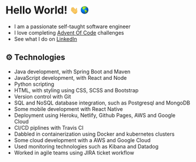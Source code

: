 # Hello World! <img src="https://raw.githubusercontent.com/Panda4817/Panda4817/master/hello.gif" width="5%"/><img src="https://raw.githubusercontent.com/Panda4817/Panda4817/master/world.gif" width="5%"/>
- I am a passionate self-taught software engineer
- I love completing <a href="https://adventofcode.com/">Advent Of Code</a> challenges
- See what I do on <a href="https://www.linkedin.com/in/kmunton">LinkedIn</a>

## ⚙️ Technologies

- Java development, with Spring Boot and Maven
- JavaScript development, with React and Node
- Python scripting
- HTML, with styling using CSS, SCSS and Bootstrap
- Version control with Git
- SQL and NoSQL database integration, such as Postgresql and MongoDB
- Some mobile development with React Native
- Deployment using Heroku, Netlify, Github Pages, AWS and Google Cloud
- CI/CD piplines with Travis CI
- Dabbled in containerization using Docker and kubernetes clusters
- Some cloud development with a AWS and Google Cloud
- Used monitoring technologies such as Kibana and Datadog
- Worked in agile teams using JIRA ticket workflow
